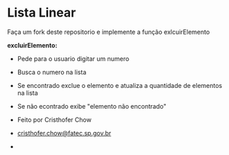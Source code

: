 # Lista Linear

Faça um fork deste repositorio e implemente a função exlcuirElemento

**excluirElemento:**
* Pede para o usuario digitar um numero
* Busca o numero na lista
* Se encontrado exclue o elemento e atualiza a quantidade de elementos na lista
* Se não econtrado exibe "elemento não encontrado"

* Feito por Cristhofer Chow
* cristhofer.chow@fatec.sp.gov.br
* 

